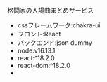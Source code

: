 格闘家の入場曲まとめサービス

- cssフレームワーク:chakra-ui
- フロント:React
- バックエンド:json dummy
- node:v16.13.1
- react:^18.2.0
- react-dom:^18.2.0
- 